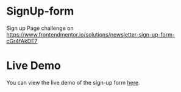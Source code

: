 # SignUp-form
Sign up Page challenge on https://www.frontendmentor.io/solutions/newsletter-sign-up-form-cGr4fAkDE7

# Live Demo
You can view the live demo of the sign-up form [here](https://zoetlam.github.io/SignUp-form/).
